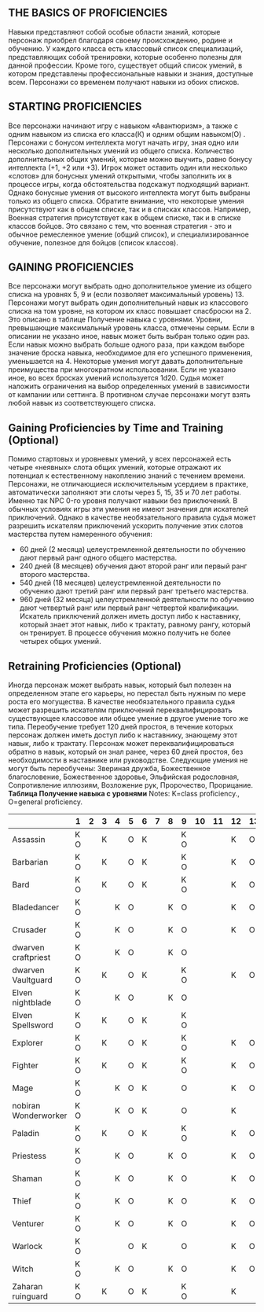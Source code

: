 ## THE BASICS OF PROFICIENCIES
Навыки представляют собой особые области знаний, которые персонаж приобрел благодаря своему происхождению, родине и обучению. У каждого класса есть классовый список специализаций, представляющих собой тренировки, которые особенно полезны для данной профессии. Кроме того, существует общий список умений, в котором представлены профессиональные навыки и знания, доступные всем. Персонажи со временем получают навыки из обоих списков.
## STARTING PROFICIENCIES
Все персонажи начинают игру с навыком «Авантюризм», а также с одним навыком из списка его класса(К) и одним общим навыком(O) . Персонажи с бонусом интеллекта могут начать игру, зная одно или несколько дополнительных умений из общего списка. Количество дополнительных общих умений, которые можно выучить, равно бонусу интеллекта (+1, +2 или +3). Игрок может оставить один или несколько «слотов» для бонусных умений открытыми, чтобы заполнить их в процессе игры, когда обстоятельства подскажут подходящий вариант. Однако бонусные умения от высокого интеллекта могут быть выбраны только из общего списка.
Обратите внимание, что некоторые умения присутствуют как в общем списке, так и в списках классов. Например, Военная стратегия присутствует как в общем списке, так и в списке классов бойцов. Это связано с тем, что военная стратегия - это и обычное ремесленное умение (общий список), и специализированное обучение, полезное для бойцов (список классов).
## GAINING PROFICIENCIES
Все персонажи могут выбрать одно дополнительное умение из общего списка на уровнях 5, 9 и (если позволяет максимальный уровень) 13. Персонажи могут выбрать один дополнительный навык из классового списка на том уровне, на котором их класс повышает спасброски на 2. Это описано в таблице Получение навыка с уровнями. Уровни, превышающие максимальный уровень класса, отмечены серым.
Если в описании не указано иное, навык может быть выбран только один раз. Если навык можно выбрать больше одного раза, при каждом выборе значение броска навыка, необходимое для его успешного применения, уменьшается на 4. Некоторые умения могут давать дополнительные преимущества при многократном использовании. Если не указано иное, во всех бросках умений используется 1d20.
Судья может наложить ограничения на выбор определенных умений в зависимости от кампании или сеттинга. В противном случае персонажи могут взять любой навык из соответствующего списка.
## Gaining Proficiencies by Time and Training (Optional)
Помимо стартовых и уровневых умений, у всех персонажей есть четыре «неявных» слота общих умений, которые отражают их потенциал к естественному накоплению знаний с течением времени. Персонажи, не отличающиеся исключительным усердием в практике, автоматически заполняют эти слоты через 5, 15, 35 и 70 лет работы. Именно так NPC 0-го уровня получают навыки без приключений. В обычных условиях игры эти умения не имеют значения для искателей приключений.
Однако в качестве необязательного правила судья может разрешить искателям приключений ускорить получение этих слотов мастерства путем намеренного обучения:
* 60 дней (2 месяца) целеустремленной деятельности по обучению дают первый ранг одного общего мастерства.
* 240 дней (8 месяцев) обучения дают второй ранг или первый ранг второго мастерства.
* 540 дней (18 месяцев) целеустремленной деятельности по обучению дают третий ранг или первый ранг третьего мастерства.
* 960 дней (32 месяца) целеустремленной деятельности по обучению дают четвертый ранг или первый ранг четвертой квалификации.
Искатель приключений должен иметь доступ либо к наставнику, который знает этот навык, либо к трактату, равному рангу, который он тренирует. В процессе обучения можно получить не более четырех общих умений.
## Retraining Proficiencies (Optional)
Иногда персонаж может выбрать навык, который был полезен на определенном этапе его карьеры, но перестал быть нужным по мере роста его могущества. В качестве необязательного правила судья может разрешить искателям приключений переквалифицировать существующее классовое или общее умение в другое умение того же типа. Переобучение требует 120 дней простоя, в течение которых персонаж должен иметь доступ либо к наставнику, знающему этот навык, либо к трактату. Персонаж может переквалифицироваться обратно в навык, который он знал ранее, через 60 дней простоя, без необходимости в наставнике или руководстве. Следующие умения не могут быть переобучены: Звериная дружба, Божественное благословение, Божественное здоровье, Эльфийская родословная, Сопротивление иллюзиям, Возложение рук, Пророчество, Прорицание.
**Таблица Получение навыка с уровнями**
Notes: K=class proficiency., O=general proficiency.

|                      | 1   | 2   | 3   | 4   | 5   | 6   | 7   | 8   | 9   | 10  | 11  | 12  | 13  | 14  |
| -------------------- | --- | --- | --- | --- | --- | --- | --- | --- | --- | --- | --- | --- | --- | --- |
| Assassin             | K O |     | K   |     | O   | K   |     |     | K O |     |     | K   | O   |     |
| Barbarian            | K O |     | K   |     | O   | K   |     |     | K O |     |     | K   | O   |     |
| Bard                 | K O |     | K   |     | O   | K   |     |     | K O |     |     | K   | O   |     |
| Bladedancer          | K O |     |     | K   | O   |     |     | K   | O   |     |     | K   | O   |     |
| Crusader             | K O |     |     | K   | O   |     |     | K   | O   |     |     | K   | O   |     |
| dwarven craftpriest  | K O |     |     | K   | O   |     |     | K   | O   |     |     |     |     |     |
| dwarven Vaultguard   | K O |     | K   |     | O   | K   |     |     | K O |     |     | K   | O   |     |
| Elven nightblade     | K O |     |     | K   | O   |     |     | K   | O   |     |     |     |     |     |
| Elven Spellsword     | K O |     | K   |     | O   | K   |     |     | K O |     |     |     |     |     |
| Explorer             | K O |     | K   |     | O   | K   |     |     | K O |     |     | K   | O   |     |
| Fighter              | K O |     | K   |     | O   | K   |     |     | K O |     |     | K   | O   |     |
| Mage                 | K O |     |     | K   | O   | K   |     |     | O   |     |     | K   | O   |     |
| nobiran Wonderworker | K O |     |     | K   | O   | K   |     |     | O   |     |     | K   |     |     |
| Paladin              | K O |     | K   |     | O   | K   |     |     | K O |     |     | K   | O   |     |
| Priestess            | K O |     |     | K   | O   |     |     | K   | O   |     |     | K   | O   |     |
| Shaman               | K O |     |     | K   | O   |     |     | K   | O   |     |     | K   | O   |     |
| Thief                | K O |     |     | K   | O   |     |     | K   | O   |     |     | K   | O   |     |
| Venturer             | K O |     |     | K   | O   |     |     | K   | O   |     |     | K   | O   |     |
| Warlock              | K O |     |     |     | O   | K   |     |     | O   |     |     | K   | O   |     |
| Witch                | K O |     |     | K   | O   |     |     | K   | O   |     |     | K   | O   |     |
| Zaharan ruinguard    | K O |     | K   |     | O   | K   |     |     | K O |     |     | K   |     |     |
